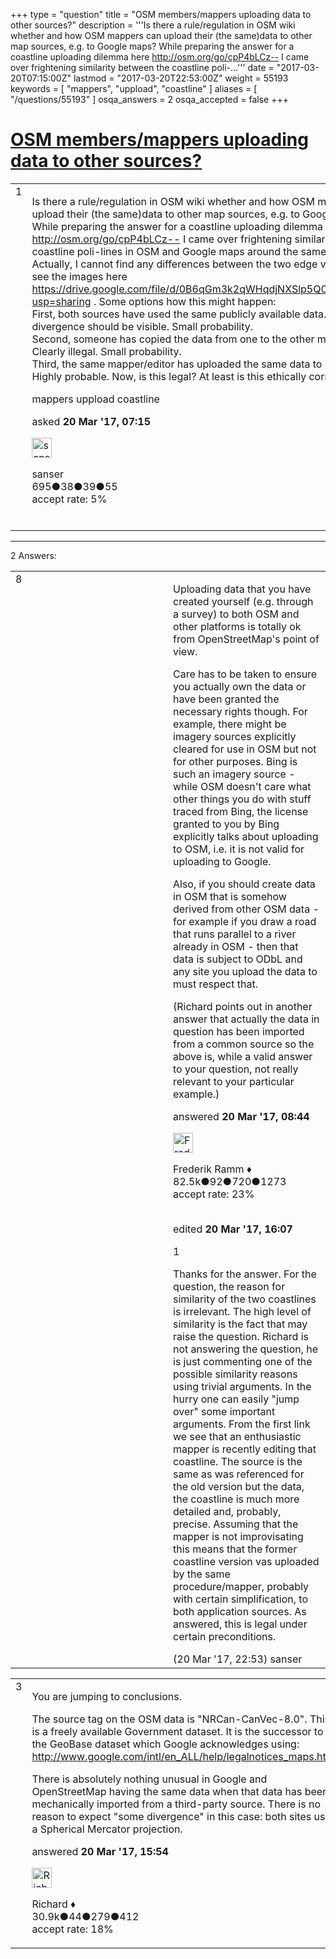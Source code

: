 +++
type = "question"
title = "OSM members/mappers uploading data to other sources?"
description = '''Is there a rule/regulation in OSM wiki whether and how OSM mappers can upload their (the same)data to other map sources, e.g. to Google maps?  While preparing the answer for a coastline uploading dilemma here http://osm.org/go/cpP4bLCz-- I came over frightening similarity between the coastline poli-...'''
date = "2017-03-20T07:15:00Z"
lastmod = "2017-03-20T22:53:00Z"
weight = 55193
keywords = [ "mappers", "uppload", "coastline" ]
aliases = [ "/questions/55193" ]
osqa_answers = 2
osqa_accepted = false
+++

<div class="headNormal">

# [OSM members/mappers uploading data to other sources?](/questions/55193/osm-membersmappers-uploading-data-to-other-sources)

</div>

<div id="main-body">

<div id="askform">

<table id="question-table" style="width:100%;">
<colgroup>
<col style="width: 50%" />
<col style="width: 50%" />
</colgroup>
<tbody>
<tr>
<td style="width: 30px; vertical-align: top"><div class="vote-buttons">
<span id="post-55193-upvote" class="ajax-command post-vote up" rel="nofollow" title="I like this post (click again to cancel)"> </span>
<div id="post-55193-score" class="post-score" title="current number of votes">
1
</div>
<span id="post-55193-downvote" class="ajax-command post-vote down" rel="nofollow" title="I dont like this post (click again to cancel)"> </span> <span id="favorite-mark" class="ajax-command favorite-mark" rel="nofollow" title="mark/unmark this question as favorite (click again to cancel)"> </span>
<div id="favorite-count" class="favorite-count">
&#10;</div>
</div></td>
<td><div id="item-right">
<div class="question-body">
<p>Is there a rule/regulation in OSM wiki whether and how OSM mappers can upload their (the same)data to other map sources, e.g. to Google maps?<br />
While preparing the answer for a coastline uploading dilemma here <a href="http://osm.org/go/cpP4bLCz--">http://osm.org/go/cpP4bLCz--</a> I came over frightening similarity between the coastline poli-lines in OSM and Google maps around the same place. Actually, I cannot find any differences between the two edge vector sets. Just see the images here <a href="https://drive.google.com/file/d/0B6qGm3k2qWHqdjNXSlp5Q0xWMmM/view?usp=sharing">https://drive.google.com/file/d/0B6qGm3k2qWHqdjNXSlp5Q0xWMmM/view?usp=sharing</a> . Some options how this might happen:<br />
First, both sources have used the same publicly available data. Still some divergence should be visible. Small probability.<br />
Second, someone has copied the data from one to the other mapping source. Clearly illegal. Small probability.<br />
Third, the same mapper/editor has uploaded the same data to both sources. Highly probable. Now, is this legal? At least is this ethically correct?</p>
</div>
<div id="question-tags" class="tags-container tags">
<span class="post-tag tag-link-mappers" rel="tag" title="see questions tagged &#39;mappers&#39;">mappers</span> <span class="post-tag tag-link-uppload" rel="tag" title="see questions tagged &#39;uppload&#39;">uppload</span> <span class="post-tag tag-link-coastline" rel="tag" title="see questions tagged &#39;coastline&#39;">coastline</span>
</div>
<div id="question-controls" class="post-controls">
&#10;</div>
<div class="post-update-info-container">
<div class="post-update-info post-update-info-user">
<p>asked <strong>20 Mar '17, 07:15</strong></p>
<img src="https://secure.gravatar.com/avatar/03cd9ea0efd97a7040fda0d6a76aba8e?s=32&amp;d=identicon&amp;r=g" class="gravatar" width="32" height="32" alt="sanser&#39;s gravatar image" />
<p><span>sanser</span><br />
<span class="score" title="695 reputation points">695</span><span title="38 badges"><span class="badge1">●</span><span class="badgecount">38</span></span><span title="39 badges"><span class="silver">●</span><span class="badgecount">39</span></span><span title="55 badges"><span class="bronze">●</span><span class="badgecount">55</span></span><br />
<span class="accept_rate" title="Rate of the user&#39;s accepted answers">accept rate:</span> <span title="sanser has 2 accepted answers">5%</span> </br></br></p>
</div>
</div>
<div id="comments-container-55193" class="comments-container">
&#10;</div>
<div id="comment-tools-55193" class="comment-tools">
&#10;</div>
<div class="clear">
&#10;</div>
<div id="comment-55193-form-container" class="comment-form-container">
&#10;</div>
<div class="clear">
&#10;</div>
</div></td>
</tr>
</tbody>
</table>

------------------------------------------------------------------------

<div class="tabBar">

<span id="sort-top"></span>

<div class="headQuestions">

2 Answers:

</div>

</div>

<span id="55195"></span>

<div id="answer-container-55195" class="answer">

<table style="width:100%;">
<colgroup>
<col style="width: 50%" />
<col style="width: 50%" />
</colgroup>
<tbody>
<tr>
<td style="width: 30px; vertical-align: top"><div class="vote-buttons">
<span id="post-55195-upvote" class="ajax-command post-vote up" rel="nofollow" title="I like this post (click again to cancel)"> </span>
<div id="post-55195-score" class="post-score" title="current number of votes">
8
</div>
<span id="post-55195-downvote" class="ajax-command post-vote down" rel="nofollow" title="I dont like this post (click again to cancel)"> </span>
</div></td>
<td><div class="item-right">
<div class="answer-body">
<p>Uploading data that you have created yourself (e.g. through a survey) to both OSM and other platforms is totally ok from OpenStreetMap's point of view.</p>
<p>Care has to be taken to ensure you actually own the data or have been granted the necessary rights though. For example, there might be imagery sources explicitly cleared for use in OSM but not for other purposes. Bing is such an imagery source - while OSM doesn't care what other things you do with stuff traced from Bing, the license granted to you by Bing explicitly talks about uploading to OSM, i.e. it is not valid for uploading to Google.</p>
<p>Also, if you should create data in OSM that is somehow derived from other OSM data - for example if you draw a road that runs parallel to a river already in OSM - then that data is subject to ODbL and any site you upload the data to must respect that.</p>
<p>(Richard points out in another answer that actually the data in question has been imported from a common source so the above is, while a valid answer to your question, not really relevant to your particular example.)</p>
</div>
<div class="answer-controls post-controls">
&#10;</div>
<div class="post-update-info-container">
<div class="post-update-info post-update-info-user">
<p>answered <strong>20 Mar '17, 08:44</strong></p>
<img src="https://secure.gravatar.com/avatar/a2b38d937e70ab39d895d17da0dd1ba4?s=32&amp;d=identicon&amp;r=g" class="gravatar" width="32" height="32" alt="Frederik%20Ramm&#39;s gravatar image" />
<p><span>Frederik Ramm ♦</span><br />
<span class="score" title="82494 reputation points"><span>82.5k</span></span><span title="92 badges"><span class="badge1">●</span><span class="badgecount">92</span></span><span title="720 badges"><span class="silver">●</span><span class="badgecount">720</span></span><span title="1273 badges"><span class="bronze">●</span><span class="badgecount">1273</span></span><br />
<span class="accept_rate" title="Rate of the user&#39;s accepted answers">accept rate:</span> <span title="Frederik Ramm has 417 accepted answers">23%</span> </br></br></p>
</div>
<div class="post-update-info post-update-info-edited">
<p><span> edited <strong>20 Mar '17, 16:07</strong> </span></p>
</div>
</div>
<div id="comments-container-55195" class="comments-container">
<span id="55201"></span>
<div id="comment-55201" class="comment">
<div id="post-55201-score" class="comment-score">
1
</div>
<div class="comment-text">
<p>Thanks for the answer. For the question, the reason for similarity of the two coastlines is irrelevant. The high level of similarity is the fact that may raise the question. Richard is not answering the question, he is just commenting one of the possible similarity reasons using trivial arguments. In the hurry one can easily "jump over" some important arguments. From the first link we see that an enthusiastic mapper is recently editing that coastline. The source is the same as was referenced for the old version but the data, the coastline is much more detailed and, probably, precise. Assuming that the mapper is not improvisating this means that the former coastline version vas uploaded by the same procedure/mapper, probably with certain simplification, to both application sources. As answered, this is legal under certain preconditions.</p>
</div>
<div id="comment-55201-info" class="comment-info">
<span class="comment-age">(20 Mar '17, 22:53)</span> <span class="comment-user userinfo">sanser</span>
</div>
</div>
</div>
<div id="comment-tools-55195" class="comment-tools">
&#10;</div>
<div class="clear">
&#10;</div>
<div id="comment-55195-form-container" class="comment-form-container">
&#10;</div>
<div class="clear">
&#10;</div>
</div></td>
</tr>
</tbody>
</table>

</div>

<span id="55198"></span>

<div id="answer-container-55198" class="answer">

<table style="width:100%;">
<colgroup>
<col style="width: 50%" />
<col style="width: 50%" />
</colgroup>
<tbody>
<tr>
<td style="width: 30px; vertical-align: top"><div class="vote-buttons">
<span id="post-55198-upvote" class="ajax-command post-vote up" rel="nofollow" title="I like this post (click again to cancel)"> </span>
<div id="post-55198-score" class="post-score" title="current number of votes">
3
</div>
<span id="post-55198-downvote" class="ajax-command post-vote down" rel="nofollow" title="I dont like this post (click again to cancel)"> </span>
</div></td>
<td><div class="item-right">
<div class="answer-body">
<p>You are jumping to conclusions.</p>
<p>The source tag on the OSM data is "NRCan-CanVec-8.0". This is a freely available Government dataset. It is the successor to the GeoBase dataset which Google acknowledges using: <a href="http://www.google.com/intl/en_ALL/help/legalnotices_maps.html">http://www.google.com/intl/en_ALL/help/legalnotices_maps.html</a></p>
<p>There is absolutely nothing unusual in Google and OpenStreetMap having the same data when that data has been mechanically imported from a third-party source. There is no reason to expect "some divergence" in this case: both sites use a Spherical Mercator projection.</p>
</div>
<div class="answer-controls post-controls">
&#10;</div>
<div class="post-update-info-container">
<div class="post-update-info post-update-info-user">
<p>answered <strong>20 Mar '17, 15:54</strong></p>
<img src="https://secure.gravatar.com/avatar/08324717c25d6067fa4ff23ef37d455f?s=32&amp;d=identicon&amp;r=g" class="gravatar" width="32" height="32" alt="Richard&#39;s gravatar image" />
<p><span>Richard ♦</span><br />
<span class="score" title="30902 reputation points"><span>30.9k</span></span><span title="44 badges"><span class="badge1">●</span><span class="badgecount">44</span></span><span title="279 badges"><span class="silver">●</span><span class="badgecount">279</span></span><span title="412 badges"><span class="bronze">●</span><span class="badgecount">412</span></span><br />
<span class="accept_rate" title="Rate of the user&#39;s accepted answers">accept rate:</span> <span title="Richard has 98 accepted answers">18%</span></p>
</div>
</div>
<div id="comments-container-55198" class="comments-container">
&#10;</div>
<div id="comment-tools-55198" class="comment-tools">
&#10;</div>
<div class="clear">
&#10;</div>
<div id="comment-55198-form-container" class="comment-form-container">
&#10;</div>
<div class="clear">
&#10;</div>
</div></td>
</tr>
</tbody>
</table>

</div>

<div class="paginator-container-left">

</div>

</div>

</div>

